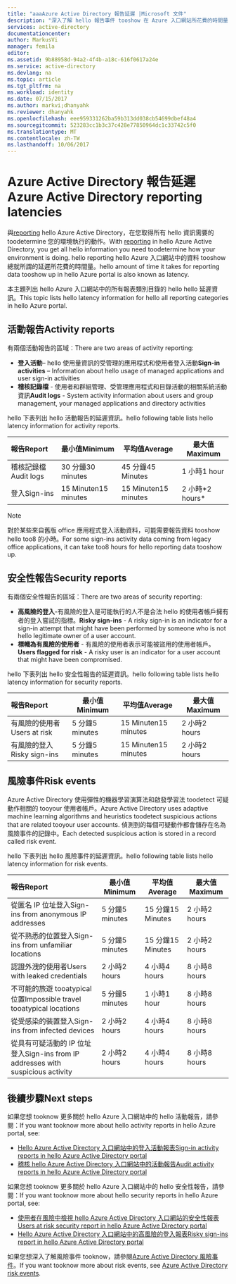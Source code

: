 ```yaml
---
title: "aaaAzure Active Directory 報告延遲 |Microsoft 文件"
description: "深入了解 hello 報告事件 tooshow 在 Azure 入口網站所花費的時間量"
services: active-directory
documentationcenter: 
author: MarkusVi
manager: femila
editor: 
ms.assetid: 9b88958d-94a2-4f4b-a18c-616f0617a24e
ms.service: active-directory
ms.devlang: na
ms.topic: article
ms.tgt_pltfrm: na
ms.workload: identity
ms.date: 07/15/2017
ms.author: markvi;dhanyahk
ms.reviewer: dhanyahk
ms.openlocfilehash: eee959331262ba59b313dd038cb54699dbef48a4
ms.sourcegitcommit: 523283cc1b3c37c428e77850964dc1c33742c5f0
ms.translationtype: MT
ms.contentlocale: zh-TW
ms.lasthandoff: 10/06/2017
---
```

# <a name="azure-active-directory-reporting-latencies"></a><span data-ttu-id="97251-103">Azure Active Directory 報告延遲</span><span class="sxs-lookup"><span data-stu-id="97251-103">Azure Active Directory reporting latencies</span></span>

<span data-ttu-id="97251-104">與[reporting](active-directory-preview-explainer.md) hello Azure Active Directory，在您取得所有 hello 資訊需要的 toodetermine 您的環境執行的動作。</span><span class="sxs-lookup"><span data-stu-id="97251-104">With [reporting](active-directory-preview-explainer.md) in hello Azure Active Directory, you get all hello information you need toodetermine how your environment is doing.</span></span> <span data-ttu-id="97251-105">hello reporting hello Azure 入口網站中的資料 tooshow 總就所謂的延遲所花費的時間量。</span><span class="sxs-lookup"><span data-stu-id="97251-105">hello amount of time it takes for reporting data tooshow up in hello Azure portal is also known as latency.</span></span> 

<span data-ttu-id="97251-106">本主題列出 hello Azure 入口網站中的所有報表類別目錄的 hello hello 延遲資訊。</span><span class="sxs-lookup"><span data-stu-id="97251-106">This topic lists hello latency information for hello all reporting categories in hello Azure portal.</span></span> 


## <a name="activity-reports"></a><span data-ttu-id="97251-107">活動報告</span><span class="sxs-lookup"><span data-stu-id="97251-107">Activity reports</span></span>

<span data-ttu-id="97251-108">有兩個活動報告的區域︰</span><span class="sxs-lookup"><span data-stu-id="97251-108">There are two areas of activity reporting:</span></span>

- <span data-ttu-id="97251-109">**登入活動**– hello 使用量資訊的受管理的應用程式和使用者登入活動</span><span class="sxs-lookup"><span data-stu-id="97251-109">**Sign-in activities** – Information about hello usage of managed applications and user sign-in activities</span></span>
- <span data-ttu-id="97251-110">**稽核記錄檔** - 使用者和群組管理、受管理應用程式和目錄活動的相關系統活動資訊</span><span class="sxs-lookup"><span data-stu-id="97251-110">**Audit logs** - System activity information about users and group management, your managed applications and directory activities</span></span>

<span data-ttu-id="97251-111">hello 下表列出 hello 活動報告的延遲資訊。</span><span class="sxs-lookup"><span data-stu-id="97251-111">hello following table lists hello latency information for activity reports.</span></span>

| <span data-ttu-id="97251-112">報告</span><span class="sxs-lookup"><span data-stu-id="97251-112">Report</span></span> | <span data-ttu-id="97251-113">最小值</span><span class="sxs-lookup"><span data-stu-id="97251-113">Minimum</span></span> | <span data-ttu-id="97251-114">平均值</span><span class="sxs-lookup"><span data-stu-id="97251-114">Average</span></span> | <span data-ttu-id="97251-115">最大值</span><span class="sxs-lookup"><span data-stu-id="97251-115">Maximum</span></span> |
| :-- | --- | --- | --- |
| <span data-ttu-id="97251-116">稽核記錄檔</span><span class="sxs-lookup"><span data-stu-id="97251-116">Audit logs</span></span>             | <span data-ttu-id="97251-117">30 分鐘</span><span class="sxs-lookup"><span data-stu-id="97251-117">30 minutes</span></span>  | <span data-ttu-id="97251-118">45 分鐘</span><span class="sxs-lookup"><span data-stu-id="97251-118">45 Minutes</span></span> | <span data-ttu-id="97251-119">1 小時</span><span class="sxs-lookup"><span data-stu-id="97251-119">1 hour</span></span>     |
| <span data-ttu-id="97251-120">登入</span><span class="sxs-lookup"><span data-stu-id="97251-120">Sign-ins</span></span>               | <span data-ttu-id="97251-121">15 Minuten</span><span class="sxs-lookup"><span data-stu-id="97251-121">15 minutes</span></span>  | <span data-ttu-id="97251-122">15 Minuten</span><span class="sxs-lookup"><span data-stu-id="97251-122">15 minutes</span></span> | <span data-ttu-id="97251-123">2 小時*</span><span class="sxs-lookup"><span data-stu-id="97251-123">2 hours*</span></span>   |

>[!NOTE]
> <span data-ttu-id="97251-124">對於某些來自舊版 office 應用程式登入活動資料，可能需要報告資料 tooshow hello too8 的小時。</span><span class="sxs-lookup"><span data-stu-id="97251-124">For some sign-ins activity data coming from legacy office applications, it can take too8 hours for hello reporting data tooshow up.</span></span> 


## <a name="security-reports"></a><span data-ttu-id="97251-125">安全性報告</span><span class="sxs-lookup"><span data-stu-id="97251-125">Security reports</span></span>

<span data-ttu-id="97251-126">有兩個安全性報告的區域︰</span><span class="sxs-lookup"><span data-stu-id="97251-126">There are two areas of security reporting:</span></span>

- <span data-ttu-id="97251-127">**高風險的登入**-有風險的登入是可能執行的人不是合法 hello 的使用者帳戶擁有者的登入嘗試的指標。</span><span class="sxs-lookup"><span data-stu-id="97251-127">**Risky sign-ins** - A risky sign-in is an indicator for a sign-in attempt that might have been performed by someone who is not hello legitimate owner of a user account.</span></span> 
- <span data-ttu-id="97251-128">**標幟為有風險的使用者** - 有風險的使用者表示可能被盜用的使用者帳戶。</span><span class="sxs-lookup"><span data-stu-id="97251-128">**Users flagged for risk** - A risky user is an indicator for a user account that might have been compromised.</span></span> 

<span data-ttu-id="97251-129">hello 下表列出 hello 安全性報告的延遲資訊。</span><span class="sxs-lookup"><span data-stu-id="97251-129">hello following table lists hello latency information for security reports.</span></span>

| <span data-ttu-id="97251-130">報告</span><span class="sxs-lookup"><span data-stu-id="97251-130">Report</span></span> | <span data-ttu-id="97251-131">最小值</span><span class="sxs-lookup"><span data-stu-id="97251-131">Minimum</span></span> | <span data-ttu-id="97251-132">平均值</span><span class="sxs-lookup"><span data-stu-id="97251-132">Average</span></span> | <span data-ttu-id="97251-133">最大值</span><span class="sxs-lookup"><span data-stu-id="97251-133">Maximum</span></span> |
| :-- | --- | --- | --- |
| <span data-ttu-id="97251-134">有風險的使用者</span><span class="sxs-lookup"><span data-stu-id="97251-134">Users at risk</span></span>          | <span data-ttu-id="97251-135">5 分鐘</span><span class="sxs-lookup"><span data-stu-id="97251-135">5 minutes</span></span>   | <span data-ttu-id="97251-136">15 Minuten</span><span class="sxs-lookup"><span data-stu-id="97251-136">15 minutes</span></span>  | <span data-ttu-id="97251-137">2 小時</span><span class="sxs-lookup"><span data-stu-id="97251-137">2 hours</span></span>  |
| <span data-ttu-id="97251-138">有風險的登入</span><span class="sxs-lookup"><span data-stu-id="97251-138">Risky sign-ins</span></span>         | <span data-ttu-id="97251-139">5 分鐘</span><span class="sxs-lookup"><span data-stu-id="97251-139">5 minutes</span></span>   | <span data-ttu-id="97251-140">15 Minuten</span><span class="sxs-lookup"><span data-stu-id="97251-140">15 minutes</span></span>  | <span data-ttu-id="97251-141">2 小時</span><span class="sxs-lookup"><span data-stu-id="97251-141">2 hours</span></span>  |

## <a name="risk-events"></a><span data-ttu-id="97251-142">風險事件</span><span class="sxs-lookup"><span data-stu-id="97251-142">Risk events</span></span>

<span data-ttu-id="97251-143">Azure Active Directory 使用彈性的機器學習演算法和啟發學習法 toodetect 可疑動作相關的 tooyour 使用者帳戶。</span><span class="sxs-lookup"><span data-stu-id="97251-143">Azure Active Directory uses adaptive machine learning algorithms and heuristics toodetect suspicious actions that are related tooyour user accounts.</span></span> <span data-ttu-id="97251-144">偵測到的每個可疑動作都會儲存在名為風險事件的記錄中。</span><span class="sxs-lookup"><span data-stu-id="97251-144">Each detected suspicious action is stored in a record called risk event.</span></span>

<span data-ttu-id="97251-145">hello 下表列出 hello 風險事件的延遲資訊。</span><span class="sxs-lookup"><span data-stu-id="97251-145">hello following table lists hello latency information for risk events.</span></span>

| <span data-ttu-id="97251-146">報告</span><span class="sxs-lookup"><span data-stu-id="97251-146">Report</span></span> | <span data-ttu-id="97251-147">最小值</span><span class="sxs-lookup"><span data-stu-id="97251-147">Minimum</span></span> | <span data-ttu-id="97251-148">平均值</span><span class="sxs-lookup"><span data-stu-id="97251-148">Average</span></span> | <span data-ttu-id="97251-149">最大值</span><span class="sxs-lookup"><span data-stu-id="97251-149">Maximum</span></span> |
| :-- | --- | --- | --- |
| <span data-ttu-id="97251-150">從匿名 IP 位址登入</span><span class="sxs-lookup"><span data-stu-id="97251-150">Sign-ins from anonymous IP addresses</span></span> |<span data-ttu-id="97251-151">5 分鐘</span><span class="sxs-lookup"><span data-stu-id="97251-151">5 minutes</span></span> |<span data-ttu-id="97251-152">15 分鐘</span><span class="sxs-lookup"><span data-stu-id="97251-152">15 Minutes</span></span> |<span data-ttu-id="97251-153">2 小時</span><span class="sxs-lookup"><span data-stu-id="97251-153">2 hours</span></span> |
| <span data-ttu-id="97251-154">從不熟悉的位置登入</span><span class="sxs-lookup"><span data-stu-id="97251-154">Sign-ins from unfamiliar locations</span></span> |<span data-ttu-id="97251-155">5 分鐘</span><span class="sxs-lookup"><span data-stu-id="97251-155">5 minutes</span></span> |<span data-ttu-id="97251-156">15 分鐘</span><span class="sxs-lookup"><span data-stu-id="97251-156">15 Minutes</span></span> |<span data-ttu-id="97251-157">2 小時</span><span class="sxs-lookup"><span data-stu-id="97251-157">2 hours</span></span> |
| <span data-ttu-id="97251-158">認證外洩的使用者</span><span class="sxs-lookup"><span data-stu-id="97251-158">Users with leaked credentials</span></span> |<span data-ttu-id="97251-159">2 小時</span><span class="sxs-lookup"><span data-stu-id="97251-159">2 hours</span></span> |<span data-ttu-id="97251-160">4 小時</span><span class="sxs-lookup"><span data-stu-id="97251-160">4 hours</span></span> |<span data-ttu-id="97251-161">8 小時</span><span class="sxs-lookup"><span data-stu-id="97251-161">8 hours</span></span> |
| <span data-ttu-id="97251-162">不可能的旅遊 tooatypical 位置</span><span class="sxs-lookup"><span data-stu-id="97251-162">Impossible travel tooatypical locations</span></span> |<span data-ttu-id="97251-163">5 分鐘</span><span class="sxs-lookup"><span data-stu-id="97251-163">5 minutes</span></span> |<span data-ttu-id="97251-164">1 小時</span><span class="sxs-lookup"><span data-stu-id="97251-164">1 hour</span></span> |<span data-ttu-id="97251-165">8 小時</span><span class="sxs-lookup"><span data-stu-id="97251-165">8 hours</span></span>  |
| <span data-ttu-id="97251-166">從受感染的裝置登入</span><span class="sxs-lookup"><span data-stu-id="97251-166">Sign-ins from infected devices</span></span> |<span data-ttu-id="97251-167">2 小時</span><span class="sxs-lookup"><span data-stu-id="97251-167">2 hours</span></span> |<span data-ttu-id="97251-168">4 小時</span><span class="sxs-lookup"><span data-stu-id="97251-168">4 hours</span></span> |<span data-ttu-id="97251-169">8 小時</span><span class="sxs-lookup"><span data-stu-id="97251-169">8 hours</span></span>  |
| <span data-ttu-id="97251-170">從具有可疑活動的 IP 位址登入</span><span class="sxs-lookup"><span data-stu-id="97251-170">Sign-ins from IP addresses with suspicious activity</span></span> |<span data-ttu-id="97251-171">2 小時</span><span class="sxs-lookup"><span data-stu-id="97251-171">2 hours</span></span> |<span data-ttu-id="97251-172">4 小時</span><span class="sxs-lookup"><span data-stu-id="97251-172">4 hours</span></span> |<span data-ttu-id="97251-173">8 小時</span><span class="sxs-lookup"><span data-stu-id="97251-173">8 hours</span></span>  |



## <a name="next-steps"></a><span data-ttu-id="97251-174">後續步驟</span><span class="sxs-lookup"><span data-stu-id="97251-174">Next steps</span></span>

<span data-ttu-id="97251-175">如果您想 tooknow 更多關於 hello Azure 入口網站中的 hello 活動報告，請參閱：</span><span class="sxs-lookup"><span data-stu-id="97251-175">If you want tooknow more about hello activity reports in hello Azure portal, see:</span></span>

- [<span data-ttu-id="97251-176">Hello Azure Active Directory 入口網站中的登入活動報表</span><span class="sxs-lookup"><span data-stu-id="97251-176">Sign-in activity reports in hello Azure Active Directory portal</span></span>](active-directory-reporting-activity-sign-ins.md)
- [<span data-ttu-id="97251-177">稽核 hello Azure Active Directory 入口網站中的活動報告</span><span class="sxs-lookup"><span data-stu-id="97251-177">Audit activity reports in hello Azure Active Directory portal</span></span>](active-directory-reporting-activity-audit-logs.md)

<span data-ttu-id="97251-178">如果您想 tooknow 更多關於 hello Azure 入口網站中的 hello 安全性報告，請參閱：</span><span class="sxs-lookup"><span data-stu-id="97251-178">If you want tooknow more about hello security reports in hello Azure portal, see:</span></span>

- [<span data-ttu-id="97251-179">使用者在風險中檢視 hello Azure Active Directory 入口網站的安全性報表</span><span class="sxs-lookup"><span data-stu-id="97251-179">Users at risk security report in hello Azure Active Directory portal</span></span>](active-directory-reporting-security-user-at-risk.md)
- [<span data-ttu-id="97251-180">Hello Azure Active Directory 入口網站中的高風險的登入報表</span><span class="sxs-lookup"><span data-stu-id="97251-180">Risky sign-ins report in hello Azure Active Directory portal</span></span>](active-directory-reporting-security-risky-sign-ins.md)

<span data-ttu-id="97251-181">如果您想深入了解風險事件 tooknow，請參閱[Azure Active Directory 風險事件](active-directory-reporting-risk-events.md)。</span><span class="sxs-lookup"><span data-stu-id="97251-181">If you want tooknow more about risk events, see [Azure Active Directory risk events](active-directory-reporting-risk-events.md).</span></span>

